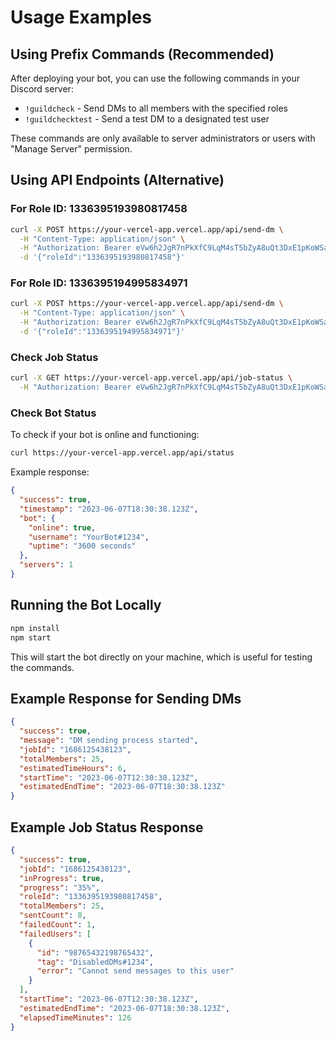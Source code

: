 # Usage Examples

## Using Prefix Commands (Recommended)

After deploying your bot, you can use the following commands in your Discord server:

- `!guildcheck` - Send DMs to all members with the specified roles
- `!guildchecktest` - Send a test DM to a designated test user

These commands are only available to server administrators or users with "Manage Server" permission.

## Using API Endpoints (Alternative)

### For Role ID: 1336395193980817458

```bash
curl -X POST https://your-vercel-app.vercel.app/api/send-dm \
  -H "Content-Type: application/json" \
  -H "Authorization: Bearer eVw6h2JgR7nPkXfC9LqM4sT5bZyA8uQt3DxE1pKoWSaB" \
  -d '{"roleId":"1336395193980817458"}'
```

### For Role ID: 1336395194995834971

```bash
curl -X POST https://your-vercel-app.vercel.app/api/send-dm \
  -H "Content-Type: application/json" \
  -H "Authorization: Bearer eVw6h2JgR7nPkXfC9LqM4sT5bZyA8uQt3DxE1pKoWSaB" \
  -d '{"roleId":"1336395194995834971"}'
```

### Check Job Status

```bash
curl -X GET https://your-vercel-app.vercel.app/api/job-status \
  -H "Authorization: Bearer eVw6h2JgR7nPkXfC9LqM4sT5bZyA8uQt3DxE1pKoWSaB"
```

### Check Bot Status

To check if your bot is online and functioning:

```bash
curl https://your-vercel-app.vercel.app/api/status
```

Example response:

```json
{
  "success": true,
  "timestamp": "2023-06-07T18:30:38.123Z",
  "bot": {
    "online": true,
    "username": "YourBot#1234",
    "uptime": "3600 seconds"
  },
  "servers": 1
}
```

## Running the Bot Locally

```bash
npm install
npm start
```

This will start the bot directly on your machine, which is useful for testing the commands.

## Example Response for Sending DMs

```json
{
  "success": true,
  "message": "DM sending process started",
  "jobId": "1686125438123",
  "totalMembers": 25,
  "estimatedTimeHours": 6,
  "startTime": "2023-06-07T12:30:38.123Z",
  "estimatedEndTime": "2023-06-07T18:30:38.123Z"
}
```

## Example Job Status Response

```json
{
  "success": true,
  "jobId": "1686125438123",
  "inProgress": true,
  "progress": "35%",
  "roleId": "1336395193980817458",
  "totalMembers": 25,
  "sentCount": 8,
  "failedCount": 1,
  "failedUsers": [
    {
      "id": "98765432198765432",
      "tag": "DisabledDMs#1234",
      "error": "Cannot send messages to this user"
    }
  ],
  "startTime": "2023-06-07T12:30:38.123Z",
  "estimatedEndTime": "2023-06-07T18:30:38.123Z",
  "elapsedTimeMinutes": 126
}
